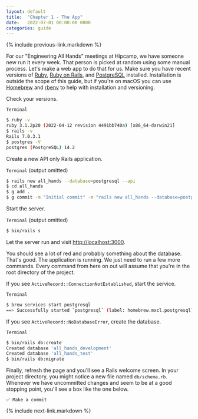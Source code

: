 ```yaml
---
layout: default
title:  "Chapter 1 - The App"
date:   2022-07-01 00:00:00 0000
categories: guide
---
```


{% include previous-link.markdown %}

For our "Engineering All Hands" meetings at Hipcamp, we have someone new run it every week. That person is picked at random using some manual process. Let's make a web app to do that for us. Make sure you have recent versions of [Ruby](https://www.ruby-lang.org/en/), [Ruby on Rails](https://rubyonrails.org/), and [PostgreSQL](https://www.postgresql.org/) installed. Installation is outside the scope of this guide, but if you're on macOS you can use [Homebrew](https://brew.sh/) and [rbenv](https://github.com/rbenv/rbenv) to help with installation and versioning.

Check your versions.

`Terminal`

```bash
$ ruby -v
ruby 3.1.2p20 (2022-04-12 revision 4491bb740a) [x86_64-darwin21]
$ rails -v
Rails 7.0.3.1
$ postgres -V
postgres (PostgreSQL) 14.2
```

Create a new API only Rails application.

`Terminal` (output omitted)

```bash
$ rails new all_hands --database=postgresql --api
$ cd all_hands
$ g add .
$ g commit -m "Initial commit" -m "rails new all_hands --database=postgresql --api"
```

Start the server.

`Terminal` (output omitted)

```bash
$ bin/rails s
```

Let the server run and visit [http://localhost:3000](http://localhost:3000).

You should see a lot of red and probably something about the database. That's good. The application is running. We just need to run a few more commands. Every command from here on out will assume that you're in the root directory of the project.

If you see `ActiveRecord::ConnectionNotEstablished`, start the service.

`Terminal`

```bash
$ brew services start postgresql
==> Successfully started `postgresql` (label: homebrew.mxcl.postgresql)
```

If you see `ActiveRecord::NoDatabaseError`, create the database.

`Terminal`

```bash
$ bin/rails db:create
Created database 'all_hands_development'
Created database 'all_hands_test'
$ bin/rails db:migrate
```

Finally, refresh the page and you'll see a Rails welcome screen. In your project directory, you might notice a new file named `db/schema.rb`. Whenever we have uncommitted changes and seem to be at a good stopping point, you'll see a box like the one below.

```
✅ Make a commit
```

{% include next-link.markdown %}
